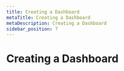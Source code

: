 ```yaml
---
title: Creating a Dashboard
metaTitle: Creating a Dashboard
metaDescription: Creating a Dashboard
sidebar_position: 7
---
```


# Creating a Dashboard

